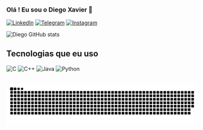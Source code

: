 ### Olá ! Eu sou o Diego Xavier 👋

[![LinkedIn](https://img.shields.io/badge/LinkedIn-0077B5?style=for-the-badge&logo=linkedin&logoColor=white)](https://www.linkedin.com/in/diego-xavier11012)
[![Telegram](https://img.shields.io/badge/Telegram-2CA5E0?style=for-the-badge&logo=telegram&logoColor=white)](https://t.me/+5564999513906)
[![Instagram](https://img.shields.io/badge/Instagram-E4405F?style=for-the-badge&logo=instagram&logoColor=white)](https://instagram.com/diegoxavier316)

![Diego GitHub stats](https://github-readme-stats.vercel.app/api?username=Diego&show_icons=true&theme=transparent)


## Tecnologias que eu uso

<div style="display: inline_block">
  <img align="center" alt="C" src="https://img.shields.io/badge/C-00599C?style=for-the-badge&logo=c&logoColor=white" />
  <img align="center" alt="C++" src="https://img.shields.io/badge/C%2B%2B-00599C?style=for-the-badge&logo=c%2B%2B&logoColor=white" />
  <img align="center" alt="Java" src="https://img.shields.io/badge/Java-ED8B00?style=for-the-badge&logo=openjdk&logoColor=white" />
  <img align="center" alt="Python" src="https://img.shields.io/badge/Python-14354C?style=for-the-badge&logo=python&logoColor=white" />
</div><br/>

![snake gif](https://github.com/Dididiego007/Dididiego007/blob/output/github-contribution-grid-snake.svg)
